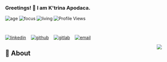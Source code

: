 ### Greetings! 👋 I am K'trina Apodaca. 

![age](https://img.shields.io/badge/age-25-pink)
![focus](https://img.shields.io/badge/focus-front/backend-pink)
![living](https://img.shields.io/badge/living-colorado-pink)
![Profile Views](https://komarev.com/ghpvc/?username=kapodaca0403&color=FFC0CB)

<br />


 [![linkedin](https://user-images.githubusercontent.com/25087769/87172072-530a5080-c2dc-11ea-8e2c-8ee4dbf3394b.png)](https://www.linkedin.com/in/ktrina-apodaca) &nbsp;&nbsp;
 [![github](https://user-images.githubusercontent.com/25087769/87176037-2c4f1880-c2e2-11ea-8a13-41c90b711b9f.png)](https://github.com/kapodaca0403) &nbsp;&nbsp;
 [![gitlab](https://user-images.githubusercontent.com/25087769/87174063-54894800-c2df-11ea-9620-b2fbf36c3e34.png)](https://gitlab.com/kapodaca) &nbsp;&nbsp;
 [![email](https://user-images.githubusercontent.com/25087769/87174308-a4680f00-c2df-11ea-90b0-5fa1fa76d2f1.png)](mailto:ktrinaapodaca@yahoo.com)

<img align="right" src="https://github-readme-stats.vercel.app/api?username=kapodaca0403&show_icons=true&hide_border=true">

## 💬 About




<!--
**kapodaca0403/kapodaca0403** is a ✨ _special_ ✨ repository because its `README.md` (this file) appears on your GitHub profile.

Here are some ideas to get you started:

- 🔭 I’m currently working on ...
- 🌱 I’m currently learning ...
- 👯 I’m looking to collaborate on ...
- 🤔 I’m looking for help with ...
- 💬 Ask me about ...
- 📫 How to reach me: ...
- 😄 Pronouns: ...
- ⚡ Fun fact: ...
-->
